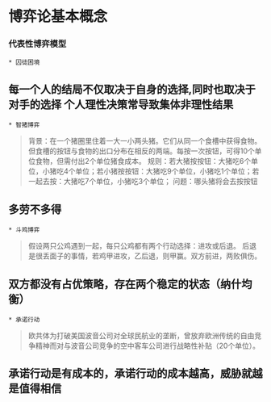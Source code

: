 # 博弈论基本概念

### 代表性博弈模型

	* 囚徒困境





每一个人的结局不仅取决于自身的选择,同时也取决于对手的选择
个人理性决策常导致集体非理性结果
---
	* 智猪博弈
>背景：在一个猪圈里住着一大一小两头猪。它们从同一个食槽中获得食物。但食槽的按钮与食物的出口分布在相反的两端。每按一次按钮，可得10个单位食物，但需付出2个单位猪食成本。
>规则：若大猪按按钮：大猪吃6个单位，小猪吃4个单位；若小猪按按钮：大猪吃9个单位，小猪吃1个单位；若一起去按：大猪吃7个单位，小猪吃3个单位；
>问题：哪头猪将会去按按钮





多劳不多得
---
	* 斗鸡博弈
>假设两只公鸡遇到一起，每只公鸡都有两个行动选择：进攻或后退。
>后退是很丢面子的事情，若鸡甲进攻，乙后退，则甲赢。双方前进，两败俱伤。





双方都没有占优策略，存在两个稳定的状态（纳什均衡）
---
	* 承诺行动
>欧共体为打破美国波音公司对全球民航业的垄断，曾放弃欧洲传统的自由竞争精神而对与波音公司竞争的空中客车公司进行战略性补贴（20个单位）。





承诺行动是有成本的，承诺行动的成本越高，威胁就越是值得相信
---







